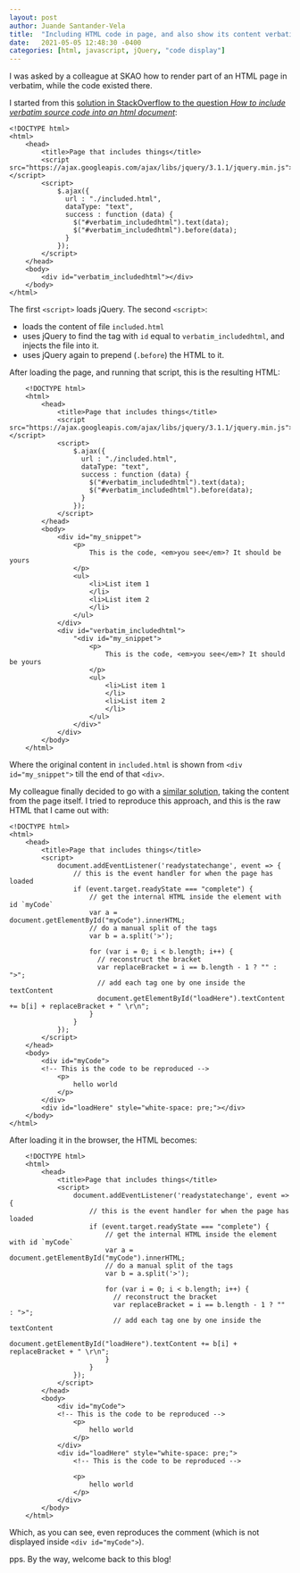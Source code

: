```yaml
---
layout: post
author: Juande Santander-Vela
title:  "Including HTML code in page, and also show its content verbatim"
date:   2021-05-05 12:48:30 -0400
categories: [html, javascript, jQuery, "code display"]
---
```


I was asked by a colleague at SKAO how to render part of an HTML page in verbatim, while the code existed there.

I started from this [solution in StackOverflow to the question *How to include verbatim source code into an html document*][1]:

[1]: https://stackoverflow.com/questions/40445310/how-to-include-verbatim-source-code-into-an-html-document "How to include verbatim source code into an html document"

```xhtml
<!DOCTYPE html>
<html>
    <head>
        <title>Page that includes things</title>
        <script src="https://ajax.googleapis.com/ajax/libs/jquery/3.1.1/jquery.min.js"></script>
        <script>
            $.ajax({
              url : "./included.html",
              dataType: "text",
              success : function (data) {
                $("#verbatim_includedhtml").text(data);
                $("#verbatim_includedhtml").before(data);
              }
            });
        </script>
    </head>
    <body>
        <div id="verbatim_includedhtml"></div>
    </body>
</html>
```

The first `<script>` loads jQuery. The second `<script>`:

 * loads the content of file `included.html`
 * uses jQuery to find the tag with `id` equal to `verbatim_includedhtml`, and injects the file into it.
 * uses jQuery again to prepend (`.before`) the HTML to it.
    
After loading the page, and running that script, this is the resulting HTML:

```xhtml
    <!DOCTYPE html>
    <html>
        <head>
            <title>Page that includes things</title>
            <script src="https://ajax.googleapis.com/ajax/libs/jquery/3.1.1/jquery.min.js"></script>
            <script>
                $.ajax({
                  url : "./included.html",
                  dataType: "text",
                  success : function (data) {
                    $("#verbatim_includedhtml").text(data);
                    $("#verbatim_includedhtml").before(data);
                  }
                });
            </script>
        </head>
        <body>
            <div id="my_snippet">
                <p>
                    This is the code, <em>you see</em>? It should be yours
                </p>
                <ul>
                    <li>List item 1
                    </li>
                    <li>List item 2
                    </li>
                </ul>
            </div>
            <div id="verbatim_includedhtml">
                "<div id="my_snippet">
                    <p>
                        This is the code, <em>you see</em>? It should be yours
                    </p>
                    <ul>
                        <li>List item 1
                        </li>
                        <li>List item 2
                        </li>
                    </ul>
                </div>"
            </div>
        </body>
    </html>
```

Where the original content in `included.html` is shown from `<div id="my_snippet">` till the end of that `<div>`.

My colleague finally decided to go with a [similar solution][2], taking the content from the page itself. I tried to reproduce this approach, and this is the raw HTML that I came out with:

[2]: https://jsfiddle.net/wphps3od/ "JSFiddle playground: displaying verbatim code from a tag"

```xhtml
<!DOCTYPE html>
<html>
    <head>
        <title>Page that includes things</title>
        <script>
            document.addEventListener('readystatechange', event => { 
                // this is the event handler for when the page has loaded 
                if (event.target.readyState === "complete") {
                    // get the internal HTML inside the element with id `myCode`
                    var a = document.getElementById("myCode").innerHTML;
                    // do a manual split of the tags
                    var b = a.split('>');

                    for (var i = 0; i < b.length; i++) {
                      // reconstruct the bracket
                      var replaceBracket = i == b.length - 1 ? "" : ">";
                      // add each tag one by one inside the textContent
                      document.getElementById("loadHere").textContent += b[i] + replaceBracket + " \r\n";
                    }
                }
            });
        </script>
    </head>
    <body>
        <div id="myCode">
        <!-- This is the code to be reproduced -->
            <p>
                hello world
            </p>
        </div>
        <div id="loadHere" style="white-space: pre;"></div>
    </body>
</html>
```

After loading it in the browser, the HTML becomes:

```xhtml
    <!DOCTYPE html>
    <html>
        <head>
            <title>Page that includes things</title>
            <script>
                document.addEventListener('readystatechange', event => { 
                    // this is the event handler for when the page has loaded 
                    if (event.target.readyState === "complete") {
                        // get the internal HTML inside the element with id `myCode`
                        var a = document.getElementById("myCode").innerHTML;
                        // do a manual split of the tags
                        var b = a.split('>');

                        for (var i = 0; i < b.length; i++) {
                          // reconstruct the bracket
                          var replaceBracket = i == b.length - 1 ? "" : ">";
                          // add each tag one by one inside the textContent
                          document.getElementById("loadHere").textContent += b[i] + replaceBracket + " \r\n";
                        }
                    }
                });
            </script>
        </head>
        <body>
            <div id="myCode">
            <!-- This is the code to be reproduced -->
                <p>
                    hello world
                </p>
            </div>
            <div id="loadHere" style="white-space: pre;">
                <!-- This is the code to be reproduced -->
                
                <p>
                    hello world
                </p>
            </div>
        </body>
    </html>
```

Which, as you can see, even reproduces the comment (which is not displayed inside `<div id="myCode">`).

pps. By the way, welcome back to this blog!